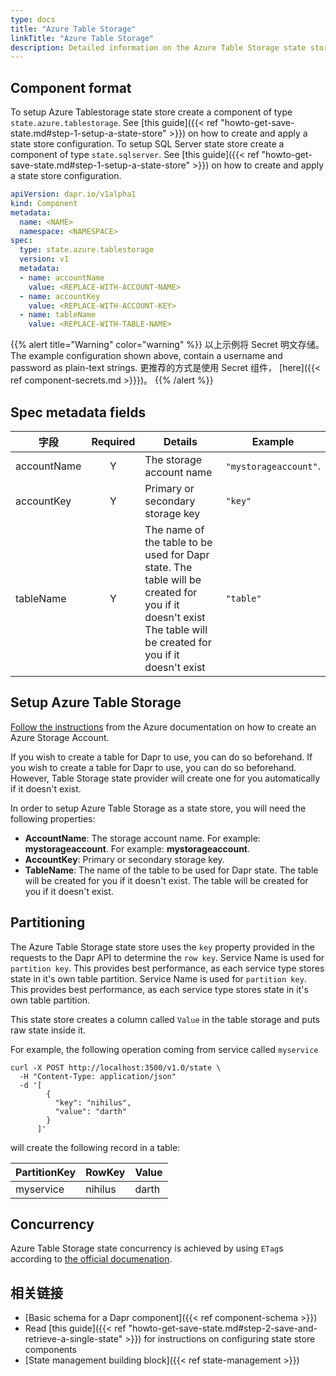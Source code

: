 ```yaml
---
type: docs
title: "Azure Table Storage"
linkTitle: "Azure Table Storage"
description: Detailed information on the Azure Table Storage state store component
---
```


## Component format

To setup Azure Tablestorage state store create a component of type `state.azure.tablestorage`. See [this guide]({{< ref "howto-get-save-state.md#step-1-setup-a-state-store" >}}) on how to create and apply a state store configuration. To setup SQL Server state store create a component of type `state.sqlserver`. See [this guide]({{< ref "howto-get-save-state.md#step-1-setup-a-state-store" >}}) on how to create and apply a state store configuration.

```yaml
apiVersion: dapr.io/v1alpha1
kind: Component
metadata:
  name: <NAME>
  namespace: <NAMESPACE>
spec:
  type: state.azure.tablestorage
  version: v1
  metadata:
  - name: accountName
    value: <REPLACE-WITH-ACCOUNT-NAME>
  - name: accountKey
    value: <REPLACE-WITH-ACCOUNT-KEY>
  - name: tableName
    value: <REPLACE-WITH-TABLE-NAME>
```

{{% alert title="Warning" color="warning" %}}
以上示例将 Secret 明文存储。 The example configuration shown above, contain a username and password as plain-text strings. 更推荐的方式是使用 Secret 组件， [here]({{< ref component-secrets.md >}}})。
{{% /alert %}}

## Spec metadata fields

| 字段          | Required | Details                                                                                                                                                      | Example               |
| ----------- |:--------:| ------------------------------------------------------------------------------------------------------------------------------------------------------------ | --------------------- |
| accountName |    Y     | The storage account name                                                                                                                                     | `"mystorageaccount"`. |
| accountKey  |    Y     | Primary or secondary storage key                                                                                                                             | `"key"`               |
| tableName   |    Y     | The name of the table to be used for Dapr state. The table will be created for you if it doesn't exist The table will be created for you if it doesn't exist | `"table"`             |

## Setup Azure Table Storage

[Follow the instructions](https://docs.microsoft.com/en-us/azure/storage/common/storage-account-create?tabs=azure-portal) from the Azure documentation on how to create an Azure Storage Account.

If you wish to create a table for Dapr to use, you can do so beforehand. If you wish to create a table for Dapr to use, you can do so beforehand. However, Table Storage state provider will create one for you automatically if it doesn't exist.

In order to setup Azure Table Storage as a state store, you will need the following properties:
- **AccountName**: The storage account name. For example: **mystorageaccount**. For example: **mystorageaccount**.
- **AccountKey**: Primary or secondary storage key.
- **TableName**: The name of the table to be used for Dapr state. The table will be created for you if it doesn't exist. The table will be created for you if it doesn't exist.

## Partitioning

The Azure Table Storage state store uses the `key` property provided in the requests to the Dapr API to determine the `row key`. Service Name is used for `partition key`. This provides best performance, as each service type stores state in it's own table partition. Service Name is used for `partition key`. This provides best performance, as each service type stores state in it's own table partition.

This state store creates a column called `Value` in the table storage and puts raw state inside it.

For example, the following operation coming from service called `myservice`

```shell
curl -X POST http://localhost:3500/v1.0/state \
  -H "Content-Type: application/json"
  -d '[
        {
          "key": "nihilus",
          "value": "darth"
        }
      ]'
```

will create the following record in a table:

| PartitionKey | RowKey  | Value |
| ------------ | ------- | ----- |
| myservice    | nihilus | darth |

## Concurrency

Azure Table Storage state concurrency is achieved by using `ETag`s according to [the official documenation](https://docs.microsoft.com/en-us/azure/storage/common/storage-concurrency#managing-concurrency-in-table-storage).


## 相关链接
- [Basic schema for a Dapr component]({{< ref component-schema >}})
- Read [this guide]({{< ref "howto-get-save-state.md#step-2-save-and-retrieve-a-single-state" >}}) for instructions on configuring state store components
- [State management building block]({{< ref state-management >}})
